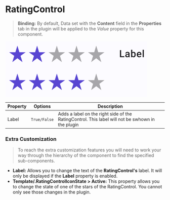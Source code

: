# RatingControl

> **Binding:** By default, Data set with the **Content** field in the **Properties** tab in the plugin will be applied to the *Value* property for this component.

<img src=".\images\ratingcontrol.png" alt="ratingcontriel"/>

| Property | Options      | Description                                                  |
| -------- | ------------ | ------------------------------------------------------------ |
| Label    | `True/False` | Adds a label on the right side of the RatingControl. This label will not be swhown in the plugin |

### Extra Customization

> To reach the extra customization features you will need to work your way through the hierarchy of the component to find the specified sub-components.  

- **Label:** Allows you to change the text of the **RatingControl's** label. It will only be displayed if  the **Label** property is enabled.
- **Template/.RatingControlIconState > Active:** This property allows you to change the state of one of the stars of the RatingControl. You cannot only see those changes in the plugin.
